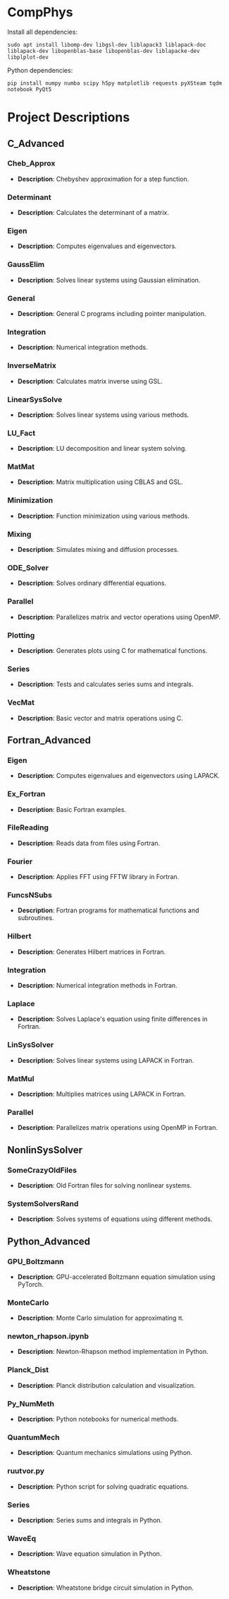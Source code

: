 # CompPhys

Install all dependencies:

```
sudo apt install libomp-dev libgsl-dev liblapack3 liblapack-doc liblapack-dev libopenblas-base libopenblas-dev liblapacke-dev libplplot-dev
```
Python dependencies:

```
pip install numpy numba scipy h5py matplotlib requests pyXSteam tqdm notebook PyQt5
```

# Project Descriptions

## C_Advanced

### Cheb_Approx
- **Description**: Chebyshev approximation for a step function.

### Determinant
- **Description**: Calculates the determinant of a matrix.

### Eigen
- **Description**: Computes eigenvalues and eigenvectors.

### GaussElim
- **Description**: Solves linear systems using Gaussian elimination.

### General
- **Description**: General C programs including pointer manipulation.

### Integration
- **Description**: Numerical integration methods.

### InverseMatrix
- **Description**: Calculates matrix inverse using GSL.

### LinearSysSolve
- **Description**: Solves linear systems using various methods.

### LU_Fact
- **Description**: LU decomposition and linear system solving.

### MatMat
- **Description**: Matrix multiplication using CBLAS and GSL.

### Minimization
- **Description**: Function minimization using various methods.

### Mixing
- **Description**: Simulates mixing and diffusion processes.

### ODE_Solver
- **Description**: Solves ordinary differential equations.

### Parallel
- **Description**: Parallelizes matrix and vector operations using OpenMP.

### Plotting
- **Description**: Generates plots using C for mathematical functions.

### Series
- **Description**: Tests and calculates series sums and integrals.

### VecMat
- **Description**: Basic vector and matrix operations using C.

## Fortran_Advanced

### Eigen
- **Description**: Computes eigenvalues and eigenvectors using LAPACK.

### Ex_Fortran
- **Description**: Basic Fortran examples.

### FileReading
- **Description**: Reads data from files using Fortran.

### Fourier
- **Description**: Applies FFT using FFTW library in Fortran.

### FuncsNSubs
- **Description**: Fortran programs for mathematical functions and subroutines.

### Hilbert
- **Description**: Generates Hilbert matrices in Fortran.

### Integration
- **Description**: Numerical integration methods in Fortran.

### Laplace
- **Description**: Solves Laplace's equation using finite differences in Fortran.

### LinSysSolver
- **Description**: Solves linear systems using LAPACK in Fortran.

### MatMul
- **Description**: Multiplies matrices using LAPACK in Fortran.

### Parallel
- **Description**: Parallelizes matrix operations using OpenMP in Fortran.

## NonlinSysSolver

### SomeCrazyOldFiles
- **Description**: Old Fortran files for solving nonlinear systems.

### SystemSolversRand
- **Description**: Solves systems of equations using different methods.

## Python_Advanced

### GPU_Boltzmann
- **Description**: GPU-accelerated Boltzmann equation simulation using PyTorch.

### MonteCarlo
- **Description**: Monte Carlo simulation for approximating π.

### newton_rhapson.ipynb
- **Description**: Newton-Rhapson method implementation in Python.

### Planck_Dist
- **Description**: Planck distribution calculation and visualization.

### Py_NumMeth
- **Description**: Python notebooks for numerical methods.

### QuantumMech
- **Description**: Quantum mechanics simulations using Python.

### ruutvor.py
- **Description**: Python script for solving quadratic equations.

### Series
- **Description**: Series sums and integrals in Python.

### WaveEq
- **Description**: Wave equation simulation in Python.

### Wheatstone
- **Description**: Wheatstone bridge circuit simulation in Python.
